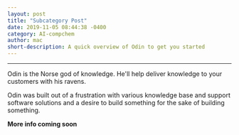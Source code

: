 ```yaml
---
layout: post
title: "Subcategory Post"
date: 2019-11-05 08:44:38 -0400
category: AI-compchem
author: mac
short-description: A quick overview of Odin to get you started
---
```


-----

Odin is the Norse god of knowledge. He'll help deliver knowledge to your customers with his ravens.

Odin was built out of a frustration with various knowledge base and support software solutions and a desire to build something for the sake of building something.

**More info coming soon**


